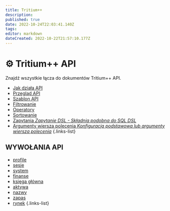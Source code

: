 ```yaml
---
title: Tritium++
description: 
published: true
date: 2022-10-24T22:03:41.140Z
tags: 
editor: markdown
dateCreated: 2022-10-22T21:57:10.177Z
---
```


# ⚙ Tritium++ API
Znajdź wszystkie łącza do dokumentów Tritium++ API.

- [Jak działa API](/pl/tritium++/how-to-api-tritium++)
- [Przegląd API](/pl/tritium++/tritium++-api-overview)
- [Szablon API](/pl/tritium++/tritium++-api-template)
- [Filtrowanie](/pl/tritium++/filtering)
- [Operatory](/pl/tritium++/operators)
- [Sortowanie](/pl/tritium++/sorting)
- [Zapytania *Zapytanie DSL - Składnia podobna do SQL DSL*](/pl/tritium++/queries)
- [Argumenty wiersza polecenia *Konfiguracja podstawowa lub argumenty wiersza polecenia*](/pl/tritium++/cmd-args)
{.links-list}

## WYWOŁANIA API
- [profile](/pl/tritium++/profiles)
- [sesje](/pl/tritium++/sessions)
- [system](/pl/tritium++/system)
- [finanse](/pl/tritium++/finance)
- [księga główna](/pl/tritium++/ledger)
- [aktywa](/pl/tritium++/assets)
- [nazwy](/pl/tritium++/names)
- [zapas](/pl/tritium++/supply)
- [rynek](/pl/tritium++/market)
{.links-list}